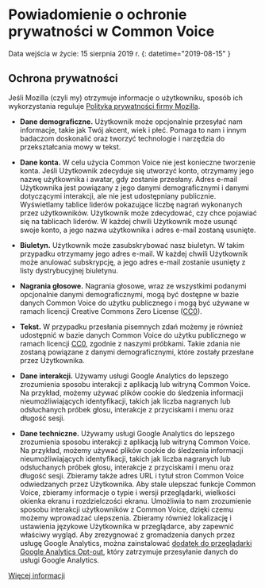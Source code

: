 # Powiadomienie o ochronie prywatności w Common Voice 

Data wejścia w życie: 15 sierpnia 2019 r. {: datetime="2019-08-15" }

## Ochrona prywatności

Jeśli Mozilla (czyli my) otrzymuje informacje o użytkowniku, sposób ich wykorzystania reguluje [Polityka prywatności firmy Mozilla](https://www.mozilla.org/privacy).

* **Dane demograficzne.** Użytkownik może opcjonalnie przesyłać nam informacje, takie jak Twój akcent, wiek i płeć. Pomaga to nam i innym badaczom doskonalić oraz tworzyć technologie i narzędzia do przekształcania mowy w tekst.

* **Dane konta.** W celu użycia Common Voice nie jest konieczne tworzenie konta. Jeśli Użytkownik zdecyduje się utworzyć konto, otrzymamy jego nazwę użytkownika i awatar, gdy zostanie przesłany. Adres e-mail Użytkownika jest powiązany z jego danymi demograficznymi i danymi dotyczącymi interakcji, ale nie jest udostępniany publicznie. Wyświetlamy tablice liderów pokazujące liczbę nagrań wykonanych przez użytkowników. Użytkownik może zdecydować, czy chce pojawiać się na tablicach liderów. W każdej chwili Użytkownik może usunąć swoje konto, a jego nazwa użytkownika i adres e-mail zostaną usunięte.

* **Biuletyn.** Użytkownik może zasubskrybować nasz biuletyn. W takim przypadku otrzymamy jego adres e-mail. W każdej chwili Użytkownik może anulować subskrypcję, a jego adres e-mail zostanie usunięty z listy dystrybucyjnej biuletynu.

* **Nagrania głosowe.** Nagrania głosowe, wraz ze wszystkimi podanymi opcjonalnie danymi demograficznymi, mogą być dostępne w bazie danych Common Voice do użytku publicznego i mogą być używane w ramach licencji Creative Commons Zero License ([CC0](https://creativecommons.org/publicdomain/zero/1.0/)).

* **Tekst.** W przypadku przesłania pisemnych zdań możemy je również udostępnić w bazie danych Common Voice do użytku publicznego w ramach licencji [CC0](https://creativecommons.org/publicdomain/zero/1.0/), zgodnie z naszymi próbkami. Takie zdania nie zostaną powiązane z danymi demograficznymi, które zostały przesłane przez Użytkownika.

* **Dane interakcji.** Używamy usługi Google Analytics do lepszego zrozumienia sposobu interakcji z aplikacją lub witryną Common Voice. Na przykład, możemy używać plików cookie do śledzenia informacji nieumożliwiających identyfikacji, takich jak liczba nagranych lub odsłuchanych próbek głosu, interakcje z przyciskami i menu oraz długość sesji.

* **Dane techniczne.** Używamy usługi Google Analytics do lepszego zrozumienia sposobu interakcji z aplikacją lub witryną Common Voice. Na przykład, możemy używać plików cookie do śledzenia informacji nieumożliwiających identyfikacji, takich jak liczba nagranych lub odsłuchanych próbek głosu, interakcje z przyciskami i menu oraz długość sesji. Zbieramy także adres URL i tytuł stron Common Voice odwiedzanych przez Użytkownika. Aby stale ulepszać funkcje Common Voice, zbieramy informacje o typie i wersji przeglądarki, wielkości okienka ekranu i rozdzielczości ekranu. Umożliwia to nam zrozumienie sposobu interakcji użytkowników z Common Voice, dzięki czemu możemy wprowadzać ulepszenia. Zbieramy również lokalizację i ustawienia językowe Użytkownika w przeglądarce, aby zapewnić właściwy wygląd. Aby zrezygnować z gromadzenia danych przez usługę Google Analytics, można zainstalować [dodatek do przeglądarki Google Analytics Opt-out](https://tools.google.com/dlpage/gaoptout), który zatrzymuje przesyłanie danych do usługi Google Analytics. 

[Więcej informacji](https://github.com/common-voice/common-voice/blob/main/docs/data_dictionary.md)

